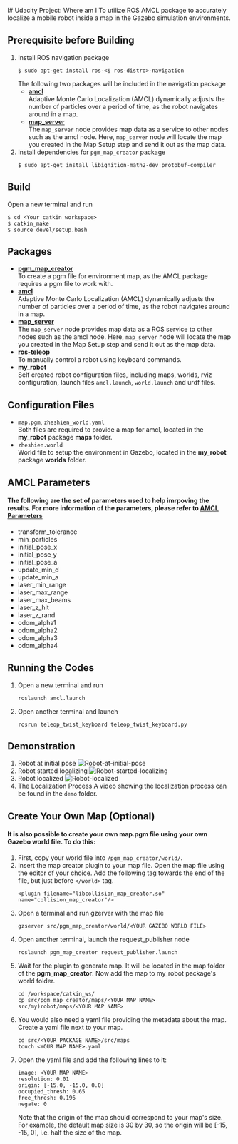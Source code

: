 l# Udacity Project: Where am I
To utilize ROS AMCL package to accurately localize a mobile robot inside a map in the Gazebo simulation environments.
## Prerequisite before Building  
1. Install ROS navigation package
   ```
   $ sudo apt-get install ros-<$ ros-distro>-navigation
   ```
   The following two packages will be included in the navigation package
   - [**amcl**](http://wiki.ros.org/amcl)  
   Adaptive Monte Carlo Localization (AMCL) dynamically adjusts the number of particles over a period of time, as the robot navigates around in a map.  
   - [**map_server**](http://wiki.ros.org/map_server)  
   The `map_server` node provides map data as a service to other nodes such as the amcl node. Here, `map_server` node will locate the map you created in the Map Setup step and send it out as the map data.  
2. Install dependencies for `pgm_map_creator` package
   ```
   $ sudo apt-get install libignition-math2-dev protobuf-compiler
   ```
## Build
Open a new terminal and run 
```
$ cd <Your catkin workspace>
$ catkin_make
$ source devel/setup.bash
```
## Packages
- [**pgm_map_creator**](https://github.com/udacity/pgm_map_creator)  
To create a pgm file for environment map, as the AMCL package requires a pgm file to work with.  
- [**amcl**](http://wiki.ros.org/amcl)  
Adaptive Monte Carlo Localization (AMCL) dynamically adjusts the number of particles over a period of time, as the robot navigates around in a map.  
- [**map_server**](http://wiki.ros.org/map_server)  
The `map_server` node provides map data as a ROS service to other nodes such as the amcl node. Here, `map_server` node will locate the map you created in the Map Setup step and send it out as the map data.  
- [**ros-teleop**](https://github.com/ros-teleop/teleop_twist_keyboard)  
To manually control a robot using keyboard commands.  
- **my_robot**  
Self created robot configuration files, including maps, worlds, rviz configuration, launch files `amcl.launch`, `world.launch` and urdf files.  
## Configuration Files
- `map.pgm`, `zheshien_world.yaml`  
Both files are required to provide a map for amcl, located in the **my_robot** package **maps** folder.
- `zheshien.world`  
World file to setup the environment in Gazebo, located in the **my_robot** package **worlds** folder.
## AMCL Parameters
#### The following are the set of parameters used to help imrpoving the results. For more information of the parameters, please refer to [AMCL Parameters](http://wiki.ros.org/amcl#Parameters)
- transform_tolerance  
- min_particles
- initial_pose_x
- initial_pose_y
- initial_pose_a
- update_min_d
- update_min_a
- laser_min_range
- laser_max_range
- laser_max_beams
- laser_z_hit
- laser_z_rand
- odom_alpha1
- odom_alpha2
- odom_alpha3
- odom_alpha4  
## Running the Codes
1. Open a new terminal and run
   ```
   roslaunch amcl.launch
   ```
2. Open another terminal and launch
   ```
   rosrun teleop_twist_keyboard teleop_twist_keyboard.py
   ```
## Demonstration 
1. Robot at initial pose
   ![Robot-at-initial-pose](https://github.com/justinlim812/udacity_project_where_am_i/blob/master/1.%20Robot%20at%20Initial%20Pose.png?raw=true)
2. Robot started localizing
   ![Robot-started-localizing](https://github.com/justinlim812/udacity_project_where_am_i/blob/master/2.%20Robot%20Started%20Localizing%20(Moving).png?raw=true)
3. Robot localized
   ![Robot-localized](https://github.com/justinlim812/udacity_project_where_am_i/blob/master/3.%20Robot%20Localized.png?raw=true)
4. The Localization Process
   A video showing the localization process can be found in the `demo` folder.
## Create Your Own Map (Optional)
#### It is also possible to create your own map.pgm file using your own Gazebo world file. To do this:  
1. First, copy your world file into `/pgm_map_creator/world/`.  
2. Insert the map creator plugin to your map file. Open the map file using the editor of your choice. Add the following tag towards the end of the file, but just before `</world>` tag.  
   ```
   <plugin filename="libcollision_map_creator.so" name="collision_map_creator"/>
   ```
3. Open a terminal and run gzerver with the map file
   ```
   gzserver src/pgm_map_creator/world/<YOUR GAZEBO WORLD FILE>
   ```
4. Open another terminal, launch the request_publisher node
   ```
   roslaunch pgm_map_creator request_publisher.launch
   ```
5. Wait for the plugin to generate map. It will be located in the map folder of the **pgm_map_creator**. Now add the map to my_robot package's world folder.
   ```
   cd /workspace/catkin_ws/
   cp src/pgm_map_creator/maps/<YOUR MAP NAME>  src/my)robot/maps/<YOUR MAP NAME>
   ```
6. You would also need a yaml file providing the metadata about the map. Create a yaml file next to your map.
   ```
   cd src/<YOUR PACKAGE NAME>/src/maps
   touch <YOUR MAP NAME>.yaml
   ```
7. Open the yaml file and add the following lines to it:
   ```
   image: <YOUR MAP NAME>
   resolution: 0.01
   origin: [-15.0, -15.0, 0.0]
   occupied_thresh: 0.65
   free_thresh: 0.196
   negate: 0
   ```
   Note that the origin of the map should correspond to your map's size. For example, the default map size is 30 by 30, so the origin will be [-15, -15, 0], i.e. half the size of the map.